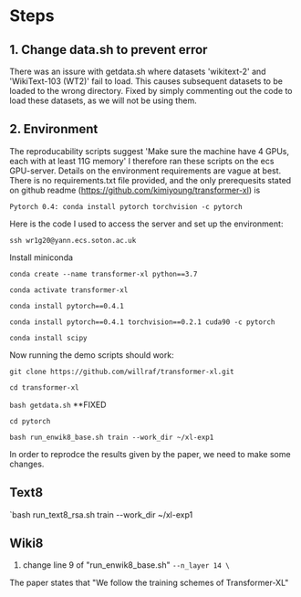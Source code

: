 # Steps 

## 1. Change data.sh to prevent error
There was an issure with getdata.sh where datasets 'wikitext-2' and 'WikiText-103 (WT2)' fail to load. This causes subsequent datasets to be loaded to the wrong directory. 
Fixed by simply commenting out the code to load these datasets, as we will not be using them. 

## 2. Environment
The reproducability scripts suggest 'Make sure the machine have 4 GPUs, each with at least 11G memory'
I therefore ran these scripts on the ecs GPU-server. 
Details on the environment requirements are vague at best. There is no requirements.txt file provided, and the only prerequesits stated on github readme (https://github.com/kimiyoung/transformer-xl) is 

`Pytorch 0.4: conda install pytorch torchvision -c pytorch`

Here is the code I used to access the server and set up the environment:

`ssh wr1g20@yann.ecs.soton.ac.uk`

Install miniconda

`conda create --name transformer-xl python==3.7`

`conda activate transformer-xl`

`conda install pytorch==0.4.1`

`conda install pytorch==0.4.1 torchvision==0.2.1 cuda90 -c pytorch`

`conda install scipy`

Now running the demo scripts should work:

`git clone https://github.com/willraf/transformer-xl.git`

`cd transformer-xl`

`bash getdata.sh` **FIXED

`cd pytorch`

`bash run_enwik8_base.sh train --work_dir ~/xl-exp1`

In order to reprodce the results given by the paper, we need to make some changes.

## Text8

`bash run_text8_rsa.sh train --work_dir ~/xl-exp1

## Wiki8

1. change line 9 of "run_enwik8_base.sh"
   `--n_layer 14 \`

The paper states that "We follow the training schemes of Transformer-XL"
